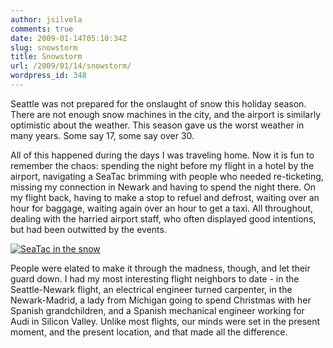 ```yaml
---
author: jsilvela
comments: true
date: 2009-01-14T05:10:34Z
slug: snowstorm
title: Snowstorm
url: /2009/01/14/snowstorm/
wordpress_id: 348
---
```


Seattle was not prepared for the onslaught of snow this holiday season. There are not enough snow machines in the city, and the airport is similarly optimistic about the weather. This season gave us the worst weather in many years. Some say 17, some say over 30.

All of this happened during the days I was traveling home.
Now it is fun  to remember the chaos: spending the night before my flight in a hotel by the airport, navigating a SeaTac brimming with people who needed re-ticketing, missing my connection in Newark and having to spend the night there. On my flight back, having to make a stop to refuel and defrost, waiting over an hour for baggage, waiting again over an hour to get a taxi. All throughout, dealing with the harried airport staff, who often displayed good intentions, but had been outwitted by the events.

[![SeaTac in the snow](https://jsilvela.smugmug.com/photos/442257693_bVRfw-S.jpg)](https://jsilvela.smugmug.com/gallery/5019150_Y3JuM/1/442257693_bVRfw#442257693_bVRfw-A-LB)

People were elated to make it through the madness, though, and let their guard down. I had my most interesting flight neighbors to date - in the Seattle-Newark flight, an electrical engineer turned carpenter, in the Newark-Madrid, a lady from Michigan going to spend Christmas with her Spanish grandchildren, and a Spanish mechanical engineer working for Audi in Silicon Valley. Unlike most flights, our minds were set in the present moment, and the present location, and that made all the difference.
